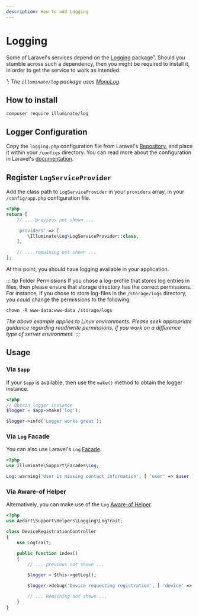 ```yaml
---
description: How to add Logging
---
```


# Logging

Some of Laravel's services depend on the [Logging](https://packagist.org/packages/illuminate/log) package¹.
Should you stumble across such a dependency, then you might be required to install it, in order to get the service to work as intended.

¹: _The `illuminate/log` package uses [MonoLog](https://github.com/Seldaek/monolog)._

## How to install

```shell
composer require illuminate/log
```

## Logger Configuration

Copy the `logging.php` configuration file from Laravel's [Repository](https://github.com/laravel/laravel/blob/master/config/logging.php), and place it within your `/configs` directory.
You can read more about the configuration in Laravel's [documentation](https://laravel.com/docs/10.x/logging).

## Register `LogServiceProvider`

Add the class path to `LogServiceProvider` in your `providers` array, in your `/config/app.php` configuration file.

```php
<?php
return [
    // ... previous not shown ...

    'providers' => [
        \Illuminate\Log\LogServiceProvider::class,
    ],

    // ... remaining not shown ...
];
```

At this point, you should have logging available in your application.

::: tip Folder Permissions
If you chose a log-profile that stores log entries in files, then please ensure that storage directory has the correct permissions.
For instance, if you chose to store log-files in the `/storage/logs` directory, you _could_ change the permissions to the following:

```shell
chown -R www-data:www-data /storage/logs
```

_The above example applies to Linux environments. Please seek appropriate guidance regarding read/write permissions, if you work on a difference type of server environment._
:::

## Usage

### Via `$app`

If your `$app` is available, then use the `make()` method to obtain the logger instance.

```php
<?php
// Obtain logger instance
$logger = $app->make('log');

$logger->info('Logger works great');
```

### Via `Log` Facade

You can also use Laravel's `Log` [Facade](https://laravel.com/docs/10.x/facades). 

```php
<?php
use Illuminate\Support\Facades\Log;

Log::warning('User is missing contact information', [ 'user' => $user ]);
```

### Via Aware-of Helper

Alternatively, you can make use of the `Log` [Aware-of Helper](../../support/laravel).

```php
<?php
use Aedart\Support\Helpers\Logging\LogTrait;

class DeviceRegistrationController
{
    use LogTrait;

    public function index()
    {
        // ... previous not shown ...

        $logger = $this->getLog();

        $logger->debug('Device requesting registration', [ 'device' => '...' ]);

        // ... Remaining not shown ...
    }
}
```
